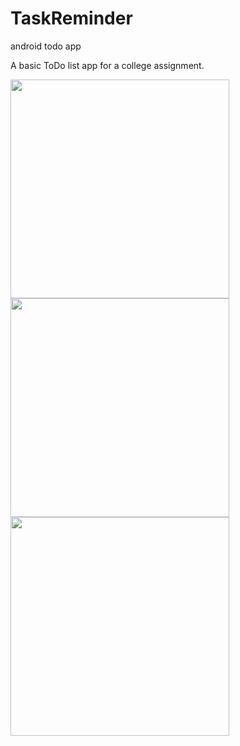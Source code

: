 # TaskReminder
android todo app

A basic ToDo list app for a college assignment.  


<img src="https://cloud.githubusercontent.com/assets/8080260/17549538/98f43f0e-5ee8-11e6-869a-b0d2a60dd5fb.png" width="350"/>
<img src="https://cloud.githubusercontent.com/assets/8080260/17549547/9eda1812-5ee8-11e6-910b-c562e2d2154b.png" width="350"/>
<img src="https://cloud.githubusercontent.com/assets/8080260/17549588/ce60e322-5ee8-11e6-81ad-47fc200df7c0.png"width="350"/>

